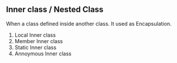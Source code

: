 ## Inner class / Nested Class
   When a class defined inside another class. It used as Encapsulation.
   
1. Local Inner class
2. Member Inner class
3. Static Inner class
4. Annoymous Inner class